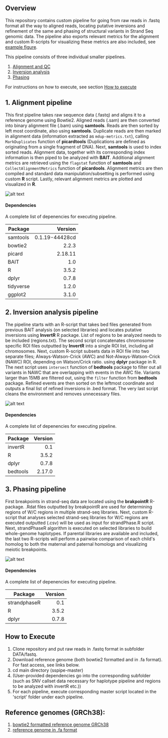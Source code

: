 ## Overview

This repository contains custom pipeline for going from raw reads in .fastq format all the way to aligned reads, locating putative inversions and refinement of the same and phasing of structural variants in Strand Seq genomic data. The pipeline also exports relevant metrics for the alignment and custom R-scripts for visualizing these metrics are also included, see [example figure](https://github.com/mattsada/sspipe/blob/master/01-alignment%20pipeline/alignment_sumQC-example.pdf). 

This pipeline consists of three individual smaller pipelines. 

1. [Alignment and QC](https://github.com/mattsada/sspipe/tree/master/01-alignment%20pipeline) 
2. [Inversion analysis](https://github.com/mattsada/sspipe/tree/master/02-inversion%20analysis%20pipeline)
3. [Phasing](https://github.com/mattsada/sspipe/tree/master/03-phasing%20pipeline)

For instructions on how to execute, see section [How to execute]()
  
## 1. Alignment pipeline
This first pipeline takes raw sequence data (.fastq) and aligns it to a reference genome using Bowtie2. Aligned reads (.sam) are then converted into binary alignment file (.bam) using **samtools**. Reads are then sorted by left most coordinate, also using **samtools**. Duplicate reads are then marked in alignment data (information extracted as `mdup-metrics.txt`), calling `MarkDuplicates` function of **picardtools** (Duplications are defined as originating from a single fragment of DNA). Next, **samtools** is used to index sorted reads. Alignment data, together with its corresponding index information is then piped to be analyzed with **BAIT**. Additional alignment metrics are retrieved using the `flagstat` function of **samtools** and `CollectAlignmentMetrics` function of **picardools**. Alignment metrics are then compiled and standard data manipulation/subsetting is performed using custom **R** script. Lastly, relevant alignment metrics are plotted and visualized in **R**.

![alt text](https://github.com/mattsada/sspipe/blob/master/figs/alignmentpipe_alignqc.png "alignmentpipe")

#### Dependencies
A complete list of depenencies for executing pipeline. 

| Package       | Version        |
| ------------- |---------------:|
| samtools      | 0.1.19-44428cd |
| bowtie2       | 2.2.3          |
| picard        | 2.18.11        |
| BAIT          | 1.0            |
| R             | 3.5.2          |
| dplyr         | 0.7.8          |
| tidyverse     | 1.2.0          |
| ggplot2       | 3.1.0          |

## 2. Inversion analysis pipeline
The pipeline starts with an R-script that takes bed files generated from previous BAIT analysis (on selected libraries) and locates putative inversions using **InvertR** R package. List of regions to be analyzed needs to be included (regions.txt). The second script concatenates chromosome specific ROI files outputted by **InvertR** into a single ROI list, including all chromosomes. Next, custom R-script subsets data in ROI file into two separate files; Always-Watson-Crick (AWC) and Not-Always-Watson-Crick (NAWC) ROI, depending on Watson/Crick ratio. using **dplyr** package in R. The next script uses `intersect` function of **bedtools** package to filter out all variants in NAWC that are overlapping with events in the AWC file. Variants larger than 15MB are filtered out, using the `filter` function from **bedtools** package. Refined events are then sorted on the leftmost coordinate and outputs a final list of refined inversions in .bed format. The very last script cleans the environment and removes unnecessary files.

![alt text](https://github.com/mattsada/sspipe/blob/master/figs/inversionpipeline_invref.png "inversion")

#### Dependencies
A complete list of depenencies for executing pipeline. 

| Package       | Version        |
| ------------- |---------------:|
| invertR       | 0.1            |
| R             | 3.5.2          |
| dplyr         | 0.7.8          |
| bedtools      | 2.17.0         |


## 3. Phasing pipeline
First breakpoints in strand-seq data are located using the **brakpointR**  R-package. .Rdat files outputted by breakpointR are used for determining regions of W/C regions in multiple strand-seq libraries. Next, custom R-script that analyses selected strand-seq libraries for W/C regions are executed outputted (.csv) will be used as input for strandPhase.R script. Next, strandPhaseR algorithm is executed on selected libraries to build whole-genome haplotypes. If parental libraries are available and included, the last two R-scripts will perform a pairwise comparison of each child's homolog to both the maternal and paternal homologs and visualizing meiotic breakpoints.

![alt text](https://github.com/mattsada/sspipe/blob/master/figs/haplotype_meioticbp.png "haplotype")

#### Dependencies
A complete list of depenencies for executing pipeline. 

| Package       | Version        |
| ------------- |---------------:|
| strandphaseR  | 0.1            |
| R             | 3.5.2          |
| dplyr         | 0.7.8          |

## How to Execute
1. Clone repository and put raw reads in .fastq format in subfolder DATA/fastq. 
2. Download reference genome (both bowtie2 formatted and in .fa format). For fast access, see links below. 
3. cd main directory (sspipe-master)
4. (User-provided dependencies go into the corresponding subfolder (such as SNV callset data necessary for haplotype pipeline     and regions to be analyzed with invertR etc.))
5. For each pipeline, execute corresponding master script located in the 'script' folder under each pipeline. 

## Reference genomes (GRCh38):
1. [bowtie2 formatted reference genome GRCh38]()
2. [reference genome in .fa format]() 


